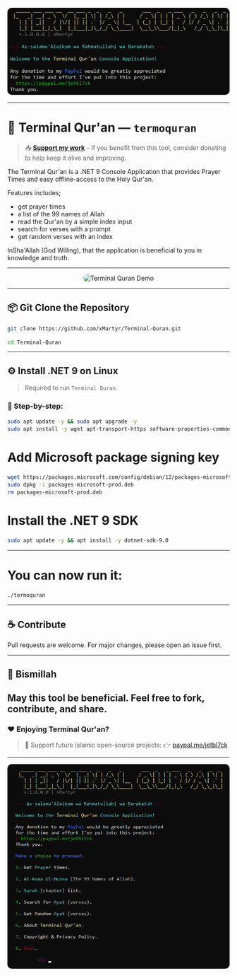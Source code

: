 <p align="center">
  <img src="media/1.png" alt="Terminal Quran" style="max-width:100%; border-radius: 10px;">
</p>

---

# 🕋 Terminal Qur'an — `termoquran`

> 📥 **[Support my work](https://paypal.me/jetbl7ck)** – If you benefit from this tool, consider donating to help keep it alive and improving.

The Terminal Qur'an is a .NET 9 Console Application that provides Prayer Times and easy offline-access to the Holy Qur'an.

Features includes;
- get prayer times
- a list of the 99 names of Allah
- read the Qur'an by a simple index input
- search for verses with a prompt
- get random verses with an index

InSha'Allah (God Willing), that the application is beneficial to you in knowledge and truth.

---

<p align="center">
  <img src="media/Demo.gif" alt="Terminal Quran Demo" style="max-width:100%; border-radius:10px;">
</p>

---

## 📦 Git Clone the Repository

```bash
git clone https://github.com/xMartyr/Terminal-Quran.git
```
```bash
cd Terminal-Quran
```

---

## ⚙️ Install .NET 9 on Linux

> Required to run `Terminal Quran`.

### 🧪 Step-by-step:

```bash
sudo apt update -y && sudo apt upgrade -y
sudo apt install -y wget apt-transport-https software-properties-common
```
# Add Microsoft package signing key
```bash
wget https://packages.microsoft.com/config/debian/12/packages-microsoft-prod.deb -O packages-microsoft-prod.deb
sudo dpkg -i packages-microsoft-prod.deb
rm packages-microsoft-prod.deb
```
# Install the .NET 9 SDK
```bash
sudo apt update -y && apt install -y dotnet-sdk-9.0
```

---

# You can now run it:

```bash
./termoquran
```

---

## ☕ Contribute

Pull requests are welcome. For major changes, please open an issue first.

---

## 🙏 Bismillah

May this tool be beneficial. Feel free to fork, contribute, and share.
---

### ❤️ Enjoying Terminal Qur'an?

> 🕋 Support future Islamic open-source projects:
> 👉 [paypal.me/jetbl7ck](https://paypal.me/jetbl7ck)

---

<p align="center">
  <img src="media/2.png" alt="Terminal Quran 2" style="max-width:100%; border-radius:10px;">
</p>
